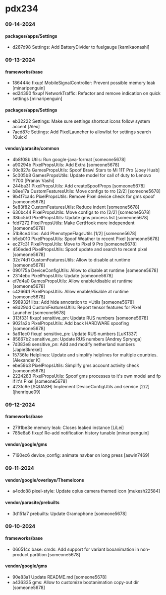 # pdx234

### 09-14-2024

#### packages/apps/Settings

* d287d98  Settings: Add BatteryDivider to fuelgauge  [kamikaonashi]

### 09-13-2024

#### frameworks/base

* 186444c  fixup! MobileSignalController: Prevent possible memory leak  [minaripenguin]
* ed24390  fixup! NetworkTraffic: Refactor and remove indication on quick settings  [minaripenguin]

#### packages/apps/Settings

* eb32222  Settings: Make sure settings shortcut icons follow system accent  [Alex]
* 7acd87c  Settings: Add PixelLauncher to allowlist for settings search  [Quick]

#### vendor/parasite/common

* 4b8f08b  Utils: Run google-java-format  [someone5678]
* a90294b  PixelPropsUtils: Add Extra  [someone5678]
* 00c827a  GamesPropsUtils: Spoof Brawl Stars to Mi 11T Pro  [Joey Huab]
* 5c005b8  GamesPropsUtils: Update model for call of duty to Lenovo Y700  [Pranav Vashi]
* 244ba31  PixelPropsUtils: Add createSpoofProps  [someone5678]
* b8ee17a  CustomFeaturesUtils: Move configs to rro [2/2]  [someone5678]
* 9b4f7ca4c  PixelPropsUtils: Remove Pixel device check for gms spoof  [someone5678]
* 5e83f82  CustomFeaturesUtils: Reduce indent  [someone5678]
* 630bc44  PixelPropsUtils: Move configs to rro [2/2]  [someone5678]
* 38bc5b0  PixelPropsUtils: Update gms process list  [someone5678]
* fdd7272  PixelPropsUtils: Make CertHook more independent  [someone5678]
* 51b8ce4  libs: Add PhenotypeFlagsUtils [1/2]  [someone5678]
* b5cb010  PixelPropsUtils: Spoof Weather to recent Pixel  [someone5678]
* ec27c31  PixelPropsUtils: Move to Pixel 9 Pro  [someone5678]
* 456eded  PixelPropsUtils: Spoof update and search to recent pixel  [someone5678]
* 32c74d1  CustomFeaturesUtils: Allow to disable at runtime  [someone5678]
* 090175a  DeviceConfigUtils: Allow to disable at runtime  [someone5678]
* 2314ebc  PixelPropsUtils: Update  [someone5678]
* ef7d4a0  GamesPropsUtils: Allow enable/disable at runtime  [someone5678]
* c4266b1  PixelPropsUtils: Allow enable/disable at runtime  [someone5678]
* 598932f  libs: Add hide annotation to *Utils  [someone5678]
* e8d29dd  CustomFeaturesUtils: Report tensor features for Pixel Launcher  [someone5678]
* 313f331  fixup! sensitive_pn: Update RUS numbers  [someone5678]
* 9021a2b  PixelPropsUtils: Add back HARDWARE spoofing  [someone5678]
* 5a61ec0  fixup! sensitive_pn: Update RUS numbers  [LuK1337]
* 85667b2  sensitive_pn: Update RUS numbers  [Andrey Sprynga]
* 7d383e8  sensitive_pn: Add and modify netherland numbers  [Japie3krekel]
* 15736fe  Helplines: Update and simplify helplines for multiple countries.  [Alexander K]
* ebe59b3  PixelPropsUtils: Simplify gms account activity check  [someone5678]
* 2224283  PixelPropsUtils: Spoof gms processes to it's own model and fp if it's Pixel  [someone5678]
* 423fc6e  [SQUASH] Implement DeviceConfigUtils and service [2/2]  [jhenrique09]

### 09-12-2024

#### frameworks/base

* 2791be3e  memory leak: Closes leaked instance  [LiLei]
* 785e8a6  fixup! Re-add notification history tunable  [minaripenguin]

#### vendor/google/gms

* 7190ec6  device_config: animate navbar on long press  [aswin7469]

### 09-11-2024

#### vendor/google/overlays/ThemeIcons

* a4cdc88  pixel-style: Update oplus camera themed icon  [mukesh22584]

#### vendor/parasite/prebuilts

* 3d151a7  prebuilts: Update Gramophone  [someone5678]

### 09-10-2024

#### frameworks/base

* 060514c  base: cmds: Add support for variant booanimation in non-product partition  [someone5678]

#### vendor/google/gms

* 90e83a1  Update README.md  [someone5678]
* a436335  gms: Allow to customize bootanimation copy-out dir  [someone5678]

